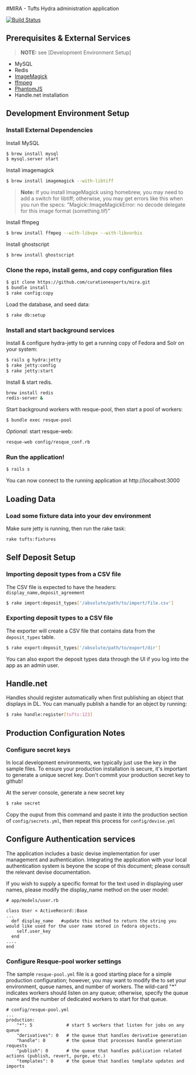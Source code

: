 #MIRA - Tufts Hydra administration application

[![Build Status](https://travis-ci.org/curationexperts/mira.svg?branch=master)](https://travis-ci.org/curationexperts/mira)


## Prerequisites & External Services
> **NOTE:** see [Development Environment Setup]
* MySQL
* Redis
* [ImageMagick](http://www.imagemagick.org/)
* [ffmpeg](http://www.ffmpeg.org/)
* [PhantomJS](https://github.com/teampoltergeist/poltergeist#installing-phantomjs)
* Handle.net installation

## Development Environment Setup

### Install External Dependencies
Install MySQL

```bash
$ brew install mysql
$ mysql.server start
```

Install imagemagick
```bash
$ brew install imagemagick --with-libtiff
```

> **Note:**  If you install ImageMagick using homebrew, you may need to add a switch for libtiff; otherwise,
you may get errors like this when you run the specs:
"Magick::ImageMagickError: no decode delegate for this image format (something.tif)"

Install ffmpeg
```bash
$ brew install ffmpeg --with-libvpx --with-libvorbis
```

Install ghostscript
```bash
$ brew install ghostscript
```

### Clone the repo, install gems, and copy configuration files
```bash
$ git clone https://github.com/curationexperts/mira.git
$ bundle install
$ rake config:copy
```

Load the database, and seed data:
```bash
$ rake db:setup
```

### Install and start background services
Install & configure hydra-jetty to get a running copy of Fedora and Solr on your system:
```bash
$ rails g hydra:jetty
$ rake jetty:config
$ rake jetty:start
```

Install & start redis.
```bash
brew install redis
redis-server &
```

Start background workers with resque-pool, then start a pool of workers:
```bash
$ bundle exec resque-pool 
```

*Optional:* start resque-web:
```bash
resque-web config/resque_conf.rb
```

### Run the application!
```bash
$ rails s
```
You can now connect to the running application at http://localhost:3000

## Loading Data

### Load some fixture data into your dev environment

Make sure jetty is running, then run the rake task:

```bash
rake tufts:fixtures
```

## Self Deposit Setup
### Importing deposit types from a CSV file

The CSV file is expected to have the headers:  
` display_name,deposit_agreement `

```bash
$ rake import:deposit_types['/absolute/path/to/import/file.csv']
```

### Exporting deposit types to a CSV file

The exporter will create a CSV file that contains data from the `deposit_types` table.

```bash
$ rake export:deposit_types['/absolute/path/to/export/dir']
```

You can also export the deposit types data through the UI if you log into the app as an admin user.

## Handle.net

Handles should register automatically when first publishing an object that displays in DL. You can manually publish a handle for an object by running:

```bash
$ rake handle:register[tufts:123]
```


## Production Configuration Notes

### Configure secret keys
In local development environments, we typically just use the key in the sample files.
To ensure your production installation is secure, it's important to generate a unique secret key.
Don't commit your production secret key to github!

At the server console, generate a new secret key
```bash
$ rake secret
```

Copy the ouput from this command and paste it into the production section of `config/secrets.yml`,
then repeat this process for `config/devise.yml`

## Configure Authentication services
The application includes a basic devise implementation for user management and authentication.  Integrating the
application with your local authentication system is beyone the scope of this document; please consult the
relevant devise documentation.

If you wish to supply a specific format for the text used in displaying user names, please modify the display_name
method on the user model:
```text
# app/models/user.rb

class User < ActiveRecord::Base
...
  def display_name   #update this method to return the string you would like used for the user name stored in fedora objects.
    self.user_key
  end
....
end

```

### Configure Resque-pool worker settings
The sample `resque-pool.yml` file is a good starting place for a simple production configuration;
however, you may want to modify the  to set your environment, queue names, and number of workers.
The wild-card "*" indicates workers should listen on any queue; otherwise, specify the queue name
and the number of dedicated workers to start for that queue.
```text
# config/resque-pool.yml
...
production:
    "*": 5             # start 5 workers that listen for jobs on any queue
    "derivatives": 0   # the queue that handles derivative generation
    "handle": 0        # the queue that processes handle generation requests
    "publish": 0       # the queue that handles publication related actions (publish, revert, purge, etc.)
    "templates": 0     # the queue that handles template updates and imports
```

